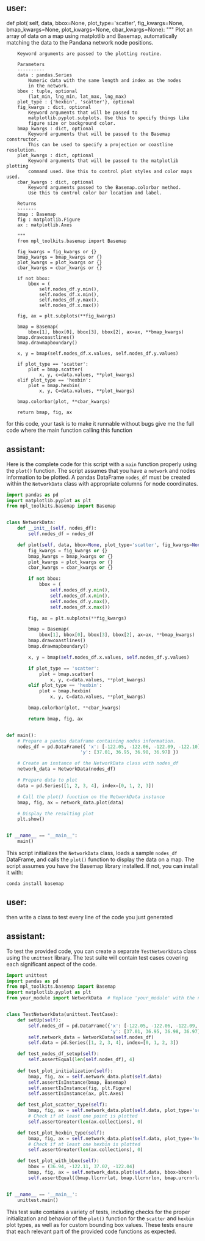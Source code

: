 ## user:
def plot(
            self, data, bbox=None, plot_type='scatter',
            fig_kwargs=None, bmap_kwargs=None, plot_kwargs=None,
            cbar_kwargs=None):
        """
        Plot an array of data on a map using matplotlib and Basemap,
        automatically matching the data to the Pandana network node positions.

        Keyword arguments are passed to the plotting routine.

        Parameters
        ----------
        data : pandas.Series
            Numeric data with the same length and index as the nodes
            in the network.
        bbox : tuple, optional
            (lat_min, lng_min, lat_max, lng_max)
        plot_type : {'hexbin', 'scatter'}, optional
        fig_kwargs : dict, optional
            Keyword arguments that will be passed to
            matplotlib.pyplot.subplots. Use this to specify things like
            figure size or background color.
        bmap_kwargs : dict, optional
            Keyword arguments that will be passed to the Basemap constructor.
            This can be used to specify a projection or coastline resolution.
        plot_kwargs : dict, optional
            Keyword arguments that will be passed to the matplotlib plotting
            command used. Use this to control plot styles and color maps used.
        cbar_kwargs : dict, optional
            Keyword arguments passed to the Basemap.colorbar method.
            Use this to control color bar location and label.

        Returns
        -------
        bmap : Basemap
        fig : matplotlib.Figure
        ax : matplotlib.Axes

        """
        from mpl_toolkits.basemap import Basemap

        fig_kwargs = fig_kwargs or {}
        bmap_kwargs = bmap_kwargs or {}
        plot_kwargs = plot_kwargs or {}
        cbar_kwargs = cbar_kwargs or {}

        if not bbox:
            bbox = (
                self.nodes_df.y.min(),
                self.nodes_df.x.min(),
                self.nodes_df.y.max(),
                self.nodes_df.x.max())

        fig, ax = plt.subplots(**fig_kwargs)

        bmap = Basemap(
            bbox[1], bbox[0], bbox[3], bbox[2], ax=ax, **bmap_kwargs)
        bmap.drawcoastlines()
        bmap.drawmapboundary()

        x, y = bmap(self.nodes_df.x.values, self.nodes_df.y.values)

        if plot_type == 'scatter':
            plot = bmap.scatter(
                x, y, c=data.values, **plot_kwargs)
        elif plot_type == 'hexbin':
            plot = bmap.hexbin(
                x, y, C=data.values, **plot_kwargs)

        bmap.colorbar(plot, **cbar_kwargs)

        return bmap, fig, ax
for this code, your task is to make it runnable without bugs  give me the full code where the main function calling this function
## assistant:
Here is the complete code for this script with a `main` function properly using the `plot()` function. The script assumes that you have a `network` and nodes information to be plotted. A pandas DataFrame `nodes_df` must be created within the `NetworkData` class with appropriate columns for node coordinates.

```python
import pandas as pd
import matplotlib.pyplot as plt
from mpl_toolkits.basemap import Basemap


class NetworkData:
    def __init__(self, nodes_df):
        self.nodes_df = nodes_df

    def plot(self, data, bbox=None, plot_type='scatter', fig_kwargs=None, bmap_kwargs=None, plot_kwargs=None, cbar_kwargs=None):
        fig_kwargs = fig_kwargs or {}
        bmap_kwargs = bmap_kwargs or {}
        plot_kwargs = plot_kwargs or {}
        cbar_kwargs = cbar_kwargs or {}

        if not bbox:
            bbox = (
                self.nodes_df.y.min(),
                self.nodes_df.x.min(),
                self.nodes_df.y.max(),
                self.nodes_df.x.max())

        fig, ax = plt.subplots(**fig_kwargs)

        bmap = Basemap(
            bbox[1], bbox[0], bbox[3], bbox[2], ax=ax, **bmap_kwargs)
        bmap.drawcoastlines()
        bmap.drawmapboundary()

        x, y = bmap(self.nodes_df.x.values, self.nodes_df.y.values)

        if plot_type == 'scatter':
            plot = bmap.scatter(
                x, y, c=data.values, **plot_kwargs)
        elif plot_type == 'hexbin':
            plot = bmap.hexbin(
                x, y, C=data.values, **plot_kwargs)

        bmap.colorbar(plot, **cbar_kwargs)

        return bmap, fig, ax


def main():
    # Prepare a pandas dataframe containing nodes information.
    nodes_df = pd.DataFrame({ 'x': [-122.05, -122.06, -122.09, -122.10], 
                           'y': [37.01, 36.95, 36.98, 36.97] })

    # Create an instance of the NetworkData class with nodes_df
    network_data = NetworkData(nodes_df)

    # Prepare data to plot
    data = pd.Series([1, 2, 3, 4], index=[0, 1, 2, 3])

    # Call the plot() function on the NetworkData instance
    bmap, fig, ax = network_data.plot(data)

    # Display the resulting plot
    plt.show()


if __name__ == "__main__":
    main()
```

This script initializes the `NetworkData` class, loads a sample `nodes_df` DataFrame, and calls the `plot()` function to display the data on a map. The script assumes you have the Basemap library installed. If not, you can install it with:

```shell
conda install basemap
```
## user:
then write a class to test every line of the code you just generated
## assistant:
To test the provided code, you can create a separate `TestNetworkData` class using the `unittest` library. The test suite will contain test cases covering each significant aspect of the code.

```python
import unittest
import pandas as pd
from mpl_toolkits.basemap import Basemap
import matplotlib.pyplot as plt
from your_module import NetworkData  # Replace 'your_module' with the name of your script or module containing NetworkData class


class TestNetworkData(unittest.TestCase):
    def setUp(self):
        self.nodes_df = pd.DataFrame({'x': [-122.05, -122.06, -122.09, -122.10],
                                      'y': [37.01, 36.95, 36.98, 36.97]})
        self.network_data = NetworkData(self.nodes_df)
        self.data = pd.Series([1, 2, 3, 4], index=[0, 1, 2, 3])

    def test_nodes_df_setup(self):
        self.assertEqual(len(self.nodes_df), 4)
        
    def test_plot_initialization(self):
        bmap, fig, ax = self.network_data.plot(self.data)
        self.assertIsInstance(bmap, Basemap)
        self.assertIsInstance(fig, plt.Figure)
        self.assertIsInstance(ax, plt.Axes)

    def test_plot_scatter_type(self):
        bmap, fig, ax = self.network_data.plot(self.data, plot_type='scatter')
        # Check if at least one point is plotted
        self.assertGreater(len(ax.collections), 0)

    def test_plot_hexbin_type(self):
        bmap, fig, ax = self.network_data.plot(self.data, plot_type='hexbin')
        # Check if at least one hexbin is plotted
        self.assertGreater(len(ax.collections), 0)

    def test_plot_with_bbox(self):
        bbox = (36.94, -122.11, 37.02, -122.04)
        bmap, fig, ax = self.network_data.plot(self.data, bbox=bbox)
        self.assertEqual((bmap.llcrnrlat, bmap.llcrnrlon, bmap.urcrnrlat, bmap.urcrnrlon), bbox)


if __name__ == '__main__':
    unittest.main()
```

This test suite contains a variety of tests, including checks for the proper initialization and behavior of the `plot()` function for the `scatter` and `hexbin` plot types, as well as for custom bounding box values. These tests ensure that each relevant part of the provided code functions as expected.

